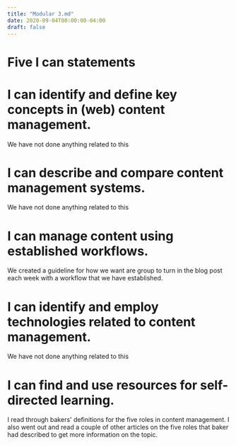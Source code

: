 ```yaml
---
title: "Modular 3.md"
date: 2020-09-04T00:00:00-04:00
draft: false
---
```


Five I can statements 
=====================
I can identify and define key concepts in (web) content management.   
===================================================================
We have not done anything related to this 

I can describe and compare content management systems.  
======================================================
We have not done anything related to this 

I can manage content using established workflows.  
=================================================
We created a guideline for how we want are group to turn in the blog post each week with a workflow that we have established.   

I can identify and employ technologies related to content management.  
=====================================================================
We have not done anything related to this 

I can find and use resources for self-directed learning.   
========================================================
I read through bakers' definitions for the five roles in content management. I also went out and read a couple of other articles on the five roles that baker had described to get more information on the topic. 

 
